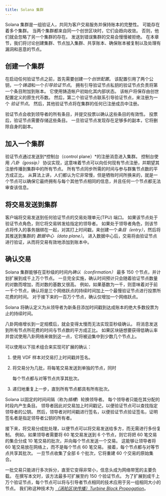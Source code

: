 ```yaml
---
title: Solana 集群
---
```


Solana 集群是一组验证人，共同为客户交易服务并保持账本的完整性。 可能存在着多个集群。 当两个集群都来自同一个创世区块时，它们会趋向收敛。 否则，他们就会忽略了另一个集群的存在。 发送到错误集群的交易会慢慢被拒绝。 在本章节，我们将讨论创建集群、节点加入集群、共享账本、确保账本被复制以及处理有漏洞和恶意的节点。

## 创建一个集群

在启动任何验证节点之前，首先需要创建一个*创世配置*。 该配置引用了两个公钥，一个*铸造*和一个*引导验证节点*。 拥有引导验证节点私钥的验证节点负责将第一个条目附加到账本。 它使用铸造帐户初始化其内部状态。 该帐户将保存由创世配置定义的原生代币数。 然后，第二个验证节点联系引导验证节点，来注册为一个 _验证节点_。 然后，其他验证节点将在集群的任何已注册成员中注册。

验证节点会收到领导者的所有条目，并提交投票以确认这些条目的有效性。 投票后，验证节点需要存储这些条目。 一旦验证节点发现存在足够多的副本，它将删除自身的副本。

## 加入一个集群

验证节点通过发送到*控制台（control plane）*的注册消息进入集群。 控制台使用 _八卦（gossip）_ 协议实现，这意味着节点可以向任何现有节点注册，并期望其注册传播到集群中的所有节点。 所有节点同步所需的时间与参与群集节点数的平方成正比。 从算法上讲，人们都认为它非常慢，但是牺牲时间所换来的，就是一个节点可以确保它最终拥有与每个其他节点相同的信息，并且任何一个节点都无法审查该信息。

## 将交易发送到集群

客户端将交易发送到任何验证节点的交易处理单元\(TPU\) 端口。 如果该节点处于验证节点角色，则它将交易转发给指定的领导者。 如果处于领导者角色，则该节点将传入的事务捆绑在一起，对其打上时间戳，来创建一个*条目（entry）*，然后将其推送到集群的 _数据中心（data plane）_。 进入数据中心后，交易将由验证节点进行验证，从而将交易有效地添加到账本中。

## 确认交易

Solana 集群能够在亚秒级的时间内*确认（confirmation）* 最多 150 个节点，并计划扩展到成千上万个节点。 一旦完全实施，确认时间预计只会随着验证节点数量的对数而增加，而对数的基数又很高。 例如，如果基数为一千，则意味着对于前一千个节点，确认将是三个网络跃点的持续时间加上一个最慢验证节点进行投票所花费的时间。 对于接下来的一百万个节点，确认仅增加一个网络跃点。

Solana 将确认定义为从领导者为新条目添加时间戳到达成账本的绝大多数投票为止的持续时间。

八卦网络增长到一定规模后，就会变得太慢而无法实现亚秒级确认。 将消息发送到所有节点所花费的时间与节点数的平方成正比。 如果区块链想要获得低确认率并尝试使用八卦网络来做到这一点，它将被迫集中到少数几个节点上。

可以使用以下技术组合来实现可扩展的确认：

1. 使用 VDF 样本对交易打上时间戳并签名。
2. 将交易分为几批，将每笔交易发送到单独的节点，同时

   每个节点都与对等节点共享其批次。

3. 递归地重复上一步，直到所有节点都具有所有批次。

Solana 以固定的时间间隔（称为*插槽*）轮换领导者。 每个领导者只能在其分配的时段内产生条目。 领导者因此对交易加上时间戳记，以便验证节点可以查找指定领导者的公钥。 然后，领导者对时间戳进行签名，以便验证节点验证签名，证明签名者是指定领导者公钥的所有者。

接下来，将交易分成批处理，以便节点可以将交易发送给多方，而无需进行多份复制。 例如，如果领导者需要将 60 笔交易发送到 6 个节点，则它将把 60 笔交易的集合分成 10 笔交易的批次，并向每个节点发送一个交易。 这能够让领导者将 60 笔交易放在网络上，而不是每个节点 60 笔交易。 接着，每个节点都与对等节点共享其批次。 一旦节点收集了全部 6 个批次，它将重建 60 个交易的原始集合。

一批交易只能进行多次拆分，直至它变得非常小，信息头成为网络带宽的主要负载。 在撰写本文时，该方法最多可扩展至约 150 个验证节点。 为了扩展到成千上万个验证节点，每个节点可以将与引导者节点相同的技术应用于另一组相同大小的节点。 我们称这种技术为 [_（涡轮区块传播）Turbine Block Propogation_](turbine-block-propagation.md)。

